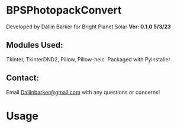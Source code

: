 # BPSPhotopackConvert
 Developed by Dallin Barker for Bright Planet Solar
 **Ver: 0.1.0 5/3/23**
## Modules Used:
 Tkinter, TkinterDND2, Pillow, Pillow-heic.
 Packaged with Pyinstaller
## Contact:
Email Dallinbarker@gmail.com with any questions or concerns!
# Usage
